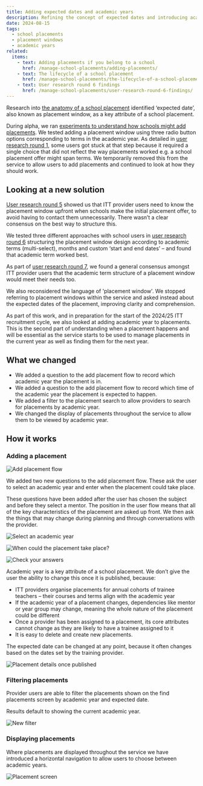 ```yaml
---
title: Adding expected dates and academic years
description: Refining the concept of expected dates and introducing academic years
date: 2024-08-15
tags:
  - school placements
  - placement windows
  - academic years
related:
  items:
    - text: Adding placements if you belong to a school
      href: /manage-school-placements/adding-placements/
    - text: The lifecycle of a school placement
      href: /manage-school-placements/the-lifecycle-of-a-school-placement/
    - text: User research round 6 findings
      href: /manage-school-placements/user-research-round-6-findings/
---
```


Research into [the anatomy of a school placement](/manage-school-placements/the-anatomy-of-a-school-placement/) identified ‘expected date’, also known as placement window, as a key attribute of a school placement.

During alpha, we ran [experiments to understand how schools might add placements](/manage-school-placements/adding-placements/). We tested adding a placement window using three radio button options corresponding to terms in the academic year. As detailed in [user research round 1](/manage-school-placements/user-research-round-1-findings/), some users got stuck at that step because it required a single choice that did not reflect the way placements worked e.g. a school placement offer might span terms. We temporarily removed this from the service to allow users to add placements and continued to look at how they should work.

## Looking at a new solution

[User research round 5](/manage-school-placements/user-research-round-5-findings/) showed us that ITT provider users need to know the placement window upfront when schools make the initial placement offer, to avoid having to contact them unnecessarily. There wasn’t a clear consensus on the best way to structure this.

We tested three different approaches with school users in [user research round 6](/manage-school-placements/user-research-round-6-findings/) structuring the placement window design according to academic terms (multi-select), months and custom ‘start and end dates’ – and found that academic term worked best.

As part of [user research round 7](/manage-school-placements/user-research-round-7-findings/), we found a general consensus amongst ITT provider users that the academic term structure of a placement window would meet their needs too.

We also reconsidered the language of 'placement window'. We stopped referring to placement windows within the service and asked instead about the expected dates of the placement, improving clarity and comprehension.

As part of this work, and in preparation for the start of the 2024/25 ITT recruitment cycle, we also looked at adding academic year to placements. This is the second part of understanding when a placement happens and will be essential as the service starts to be used to manage placements in the current year as well as finding them for the next year.

## What we changed

- We added a question to the add placement flow to record which academic year the placement is in.
- We added a question to the add placement flow to record which time of the academic year the placement is expected to happen.
- We added a filter to the placement search to allow providers to search for placements by academic year.
- We changed the display of placements throughout the service to allow them to be viewed by academic year.

## How it works

### Adding a placement

![Add placement flow](add-placement--flow.png "Add placement flow - including academic year and expected date")

We added two new questions to the add placement flow. These ask the user to select an academic year and enter when the placement could take place.

These questions have been added after the user has chosen the subject and before they select a mentor. The position in the user flow means that all of the key characteristics of the placement are asked up front. We then ask the things that may change during planning and through conversations with the provider.

![Select an academic year](screenshot-academic-year.png "Select an academic year")

![When could the placement take place?](screenshot-expected-date.png "When could the placement take place?")

![Check your answers](screenshot-check-your-answers.png "Check your answers")

Academic year is a key attribute of a school placement. We don’t give the user the ability to change this once it is published, because:

- ITT providers organise placements for annual cohorts of trainee teachers – their courses and terms align with the academic year
- If the academic year of a placement changes, dependencies like mentor or year group may change, meaning the whole nature of the placement could be different
- Once a provider has been assigned to a placement, its core attributes cannot change as they are likely to have a trainee assigned to it
- It is easy to delete and create new placements.

The expected date can be changed at any point, because it often changes based on the dates set by the training provider.

![Placement details once published](screenshot-placement-details.png "Placement details once published")

### Filtering placements

Provider users are able to filter the placements shown on the find placements screen by academic year and expected date.

Results default to showing the current academic year.

![New filter](screenshot-filters.png "New filter")

### Displaying placements

Where placements are displayed throughout the service we have introduced a horizontal navigation to allow users to choose between academic years.

![Placement screen](screenshot-placements.png "Placements screen")
